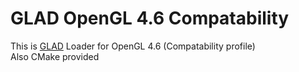 # GLAD OpenGL 4.6 Compatability
This is [GLAD](https://glad.dav1d.de/) Loader for OpenGL 4.6 (Compatability profile)\
Also CMake provided
